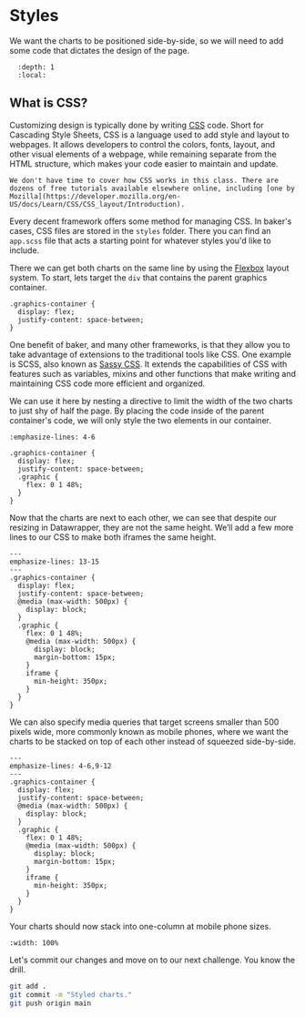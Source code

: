 ```{include} _templates/nav.html
```

# Styles

We want the charts to be positioned side-by-side, so we will need to add some code that dictates the design of the page.

```{contents} Sections
  :depth: 1
  :local:
```

## What is CSS?

Customizing design is typically done by writing [CSS](https://en.wikipedia.org/wiki/CSS) code. Short for Cascading Style Sheets, CSS is a language used to add style and layout to webpages. It allows developers to control the colors, fonts, layout, and other visual elements of a webpage, while remaining separate from the HTML structure, which makes your code easier to maintain and update.

```{note}
We don't have time to cover how CSS works in this class. There are dozens of free tutorials available elsewhere online, including [one by Mozilla](https://developer.mozilla.org/en-US/docs/Learn/CSS/CSS_layout/Introduction).
```

Every decent framework offers some method for managing CSS. In baker's cases, CSS files are stored in the `styles` folder. There you can find an `app.scss` file that acts a starting point for whatever styles you'd like to include.

There we can get both charts on the same line by using the [Flexbox](https://developer.mozilla.org/en-US/docs/Web/CSS/CSS_Flexible_Box_Layout/Basic_Concepts_of_Flexbox) layout system. To start, lets target the `div` that contains the parent graphics container.

```{code-block}
.graphics-container {
  display: flex;
  justify-content: space-between;
}
```

One benefit of baker, and many other frameworks, is that they allow you to take advantage of extensions to the traditional tools like CSS. One example is SCSS, also known as [Sassy CSS](https://sass-lang.com/). It extends the capabilities of CSS with features such as variables, mixins and other functions that make writing and maintaining CSS code more efficient and organized.

We can use it here by nesting a directive to limit the width of the two charts to just shy of half the page. By placing the code inside of the parent container's code, we will only style the two elements in our container.

```{code-block}
:emphasize-lines: 4-6

.graphics-container {
  display: flex;
  justify-content: space-between;
  .graphic {
    flex: 0 1 48%;
  }
}
```

Now that the charts are next to each other, we can see that despite our resizing in Datawrapper, they are not the same height. We’ll add a few more lines to our CSS to make both iframes the same height.

```{code-block} scss
---
emphasize-lines: 13-15
---
.graphics-container {
  display: flex;
  justify-content: space-between;
  @media (max-width: 500px) {
    display: block;
  }
  .graphic {
    flex: 0 1 48%;
    @media (max-width: 500px) {
      display: block;
      margin-bottom: 15px;
    }
    iframe {
      min-height: 350px;
    }
  }
}
```

We can also specify media queries that target screens smaller than 500 pixels wide, more commonly known as mobile phones, where we want the charts to be stacked on top of each other instead of squeezed side-by-side.

```{code-block} scss
---
emphasize-lines: 4-6,9-12
---
.graphics-container {
  display: flex;
  justify-content: space-between;
  @media (max-width: 500px) {
    display: block;
  }
  .graphic {
    flex: 0 1 48%;
    @media (max-width: 500px) {
      display: block;
      margin-bottom: 15px;
    }
    iframe {
      min-height: 350px;
    }
  }
}
```

Your charts should now stack into one-column at mobile phone sizes.

```{image} _static/charts/chart-preview-2.png
:width: 100%
```

Let's commit our changes and move on to our next challenge. You know the drill.

```bash
git add .
git commit -m "Styled charts."
git push origin main
```
